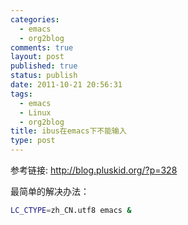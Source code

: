 ```yaml
--- 
categories: 
  - emacs
  - org2blog
comments: true
layout: post
published: true
status: publish
date: 2011-10-21 20:56:31
tags: 
  - emacs
  - Linux
  - org2blog
title: ibus在emacs下不能输入
type: post
---
```


参考链接: <a href="http://blog.pluskid.org/?p=328">http://blog.pluskid.org/?p=328</a>   

最简单的解决办法：     

```sh
LC_CTYPE=zh_CN.utf8 emacs &
```
    
